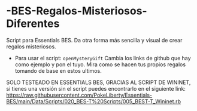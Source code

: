 # -BES-Regalos-Misteriosos-Diferentes
Script para Essentials BES. Da otra forma más sencilla y visual de crear regalos misteriosos.

* Para usar el script: `openMysteryGift`
Cambia los links de github que hay como ejemplo y pon el tuyo.
Mira como se hacen tus propios regalos tomando de base en estos ultimos.

SOLO TESTEADO EN ESSENTIALS BES, GRACIAS AL SCRIPT DE WININET, si tienes una versión sin el script puedes encontrarlo en el siguiente link:
https://raw.githubusercontent.com/PokeLiberty/Essentials-BES/main/Data/Scripts/020_BES-T%20Scripts/005_BEST-T_Wininet.rb
